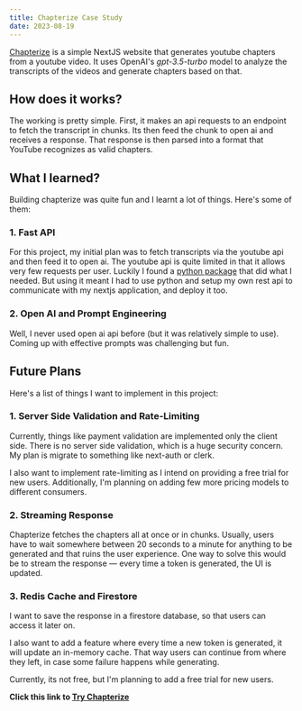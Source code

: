 ```yaml
---
title: Chapterize Case Study
date: 2023-08-19
---
```


[Chapterize](https://chapterize.vercel.app/) is a simple NextJS website that generates youtube chapters from a youtube video. It uses OpenAI's *gpt-3.5-turbo* model to analyze the transcripts of the videos and generate chapters based on that.

<!-- > TODO: add gif that shows the working of chapterize -->

## How does it works?

The working is pretty simple. First, it makes an api requests to an endpoint to fetch the transcript in chunks. Its then feed the chunk to open ai and receives a response. That response is then parsed into a format that YouTube recognizes as valid chapters.

<!-- ![Chapterize](/assets/img/chapterize.png) -->

## What I learned?

Building chapterize was quite fun and I learnt a lot of things. Here's some of them:

### 1. Fast API

For this project, my initial plan was to fetch transcripts via the youtube api and then feed it to open ai. The youtube api is quite limited in that it allows very few requests per user. Luckily I found a [python package](https://pypi.org/project/youtube-transcript-api/) that did what I needed. But using it meant I had to use python and setup my own rest api to communicate with my nextjs application, and deploy it too.
### 2. Open AI and Prompt Engineering

Well, I never used open ai api before (but it was relatively simple to use). Coming up with effective prompts was challenging but fun.

## Future Plans

Here's a list of things I want to implement in this project:

### 1. Server Side Validation and Rate-Limiting

Currently, things like payment validation are implemented only the client side. There is no server side validation, which is a huge security concern. My plan is migrate to something like next-auth or clerk.

I also want to implement rate-limiting as I intend on providing a free trial for new users. Additionally, I'm planning on adding few more pricing models to different consumers.

### 2. Streaming Response

Chapterize fetches the chapters all at once or in chunks. Usually, users have to wait somewhere between 20 seconds to a minute for anything to be generated and that ruins the user experience. One way to solve this would be to stream the response — every time a token is generated, the UI is updated.

### 3. Redis Cache and Firestore

I want to save the response in a firestore database, so that users can access it later on.

I also want to add a feature where every time a new token is generated, it will update an in-memory cache. That way users can continue from where they left, in case some failure happens while generating.

Currently, its not free, but I'm planning to add a free trial for new users.

**Click this link to [Try Chapterize](https://chapterize.vercel.app/)**
